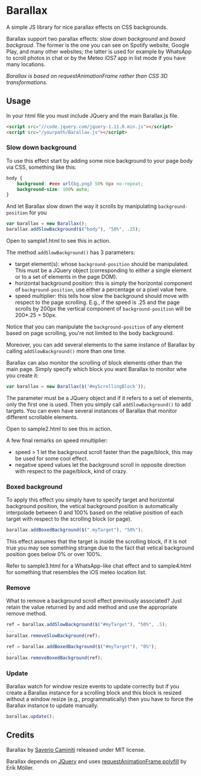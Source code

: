 # Barallax

A simple JS library for nice parallax effects on CSS backgrounds.

Barallax support two parallax effects: _slow down background_ and _boxed backgroud_.
The former is the one you can see on Spotify website, Google Play, and many other websites; the latter is used for example by WhatsApp to scroll photos in chat or by the Meteo iOS7 app in list mode if you have many locations.

*Barallax is based on requestAnimationFrame rather than CSS 3D transformations.*

## Usage

In your html file you must include JQuery and the main Barallax.js file.
```html
<script src="//code.jquery.com/jquery-1.11.0.min.js"></script>
<script src="/yourpath/Barallax.js"></script>
```

### Slow down background

To use this effect start by adding some nice background to your page body via CSS, something like this:
```css
body {
	background: #eee url(bg.png) 50% 0px no-repeat;
	background-size: 100% auto;
}
```
And let Barallax slow down the way it scrolls by manipulating `background-position` for you
```js
var barallax = new Barallax();
barallax.addSlowBackground($("body"), "50%", .25);
```
Open to sample1.html to see this in action.

The method `addSlowBackground()` has 3 parameters:
* target element(s): whose `background-position` should be manipulated. This must be a JQuery object (corresponding to either a single element or to a set of elements in the page DOM).
* horizontal background position: this is simply the horizontal component of `background-position`, use either a percentage or a pixel value here.
* speed multiplier: this tells how slow the background should move with respect to the page scrolling. E.g., if the speed is .25 and the page scrolls by 200px the vertical component of `background-position` will be 200*.25 = 50px.


Notice that you can manipulate the `background-position` of any element based on page scrolling, you're not limited to the body background.

Moreover, you can add several elements to the same instance of Barallax by calling `addSlowBackground()` more than one time.

Barallax can also monitor the scrolling of block elements other than the main page. Simply specify which block you want Barallax to monitor whe you create it:
```js
var barallax = new Barallax($('#myScrollingBlock'));
```
The parameter must be a JQuery object and if it refers to a set of elements, only the first one is used.
Then you simply call `addSlowBackground()` to add targets.
You can even have several instances of Barallax that monitor different scrollable elements.

Open to sample2.html to see this in action.

A few final remarks on speed mnultiplier:
* speed > 1 let the background scroll faster than the page/block, this may be used for some cool effect.
* negative speed values let the background scroll in opposite direction with respect to the page/block, kind of crazy.


### Boxed background
To apply this effect you simply have to specify target and horizontal background position, the vetical background position is automatically interpolade between 0 and 100% based on the relative position of each target with respect to the scrolling block (or page).
```js
barallax.addBoxedBackground($(".myTarget"), "50%");
```
This effect assumes that the target is inside the scrolling block, if it is not true you may see something strange due to the fact that vetical background position goes below 0% or over 100%.

Refer to sample3.html for a WhatsApp-like chat effect and to sample4.html for something that resembles the iOS meteo location list.

### Remove
What to remove a background scroll effect previously associated? Just retain the value returned by and add method and use the appropriate remove method. 
```js
ref = barallax.addSlowBackground($("#myTarget"), "50%", .5);
...
barallax.removeSlowBackground(ref);
```

```js
ref = barallax.addBoxedBackground($("#myTarget"), "0%");
...
barallax.removeBoxedBackground(ref);
```

### Update
Barallax watch for window resize events to update correctly but if you create a Barallax instance for a scrolling block and this block is resized without a window resize (e.g., programmatically) then you have to force the Barallax instance to update manually.
```js
barallax.update();
```


## Credits

Barallax by [Saverio Caminiti](http://saverio.caminiti.eu/) released under MIT license.

Barallax depends on [JQuery](http://jquery.com/) and  uses [requestAnimationFrame polyfill](https://gist.github.com/paulirish/1579671) by Erik Möller.
